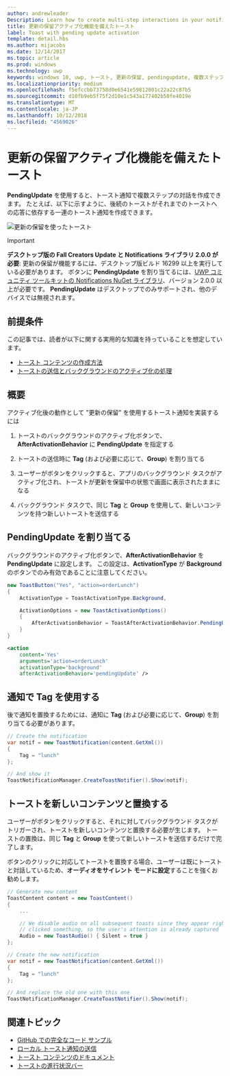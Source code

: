 ```yaml
---
author: andrewleader
Description: Learn how to create multi-step interactions in your notifications.
title: 更新の保留アクティブ化機能を備えたトースト
label: Toast with pending update activation
template: detail.hbs
ms.author: mijacobs
ms.date: 12/14/2017
ms.topic: article
ms.prod: windows
ms.technology: uwp
keywords: windows 10, uwp, トースト, 更新の保留, pendingupdate, 複数ステップの対話, 複数ステップの対話機能
ms.localizationpriority: medium
ms.openlocfilehash: f5efccbb73758d0e6541e59812801c22a22c87b5
ms.sourcegitcommit: d10fb9eb5f75f2d10e1c543a177402b50fe4019e
ms.translationtype: MT
ms.contentlocale: ja-JP
ms.lasthandoff: 10/12/2018
ms.locfileid: "4569026"
---
```

# <a name="toast-with-pending-update-activation"></a>更新の保留アクティブ化機能を備えたトースト

**PendingUpdate** を使用すると、トースト通知で複数ステップの対話を作成できます。 たとえば、以下に示すように、後続のトーストがそれまでのトーストへの応答に依存する一連のトースト通知を作成できます。

![更新の保留を使ったトースト](images/toast-pendingupdate.gif)

> [!IMPORTANT]
> **デスクトップ版の Fall Creators Update と Notifications ライブラリ 2.0.0 が必要**: 更新の保留が機能するには、デスクトップ版ビルド 16299 以上を実行している必要があります。 ボタンに **PendingUpdate** を割り当てるには、[UWP コミュニティ ツールキットの Notifications NuGet ライブラリ](https://www.nuget.org/packages/Microsoft.Toolkit.Uwp.Notifications/)、バージョン 2.0.0 以上が必要です。 **PendingUpdate** はデスクトップでのみサポートされ、他のデバイスでは無視されます。


## <a name="prerequisites"></a>前提条件

この記事では、読者が以下に関する実用的な知識を持っていることを想定しています。

- [トースト コンテンツの作成方法](adaptive-interactive-toasts.md)
- [トーストの送信とバックグラウンドのアクティブ化の処理](send-local-toast.md)


## <a name="overview"></a>概要

アクティブ化後の動作として "更新の保留" を使用するトースト通知を実装するには

1. トーストのバックグラウンドのアクティブ化ボタンで、**AfterActivationBehavior** に **PendingUpdate** を指定する

2. トーストの送信時に **Tag** (および必要に応じて、**Group**) を割り当てる

3. ユーザーがボタンをクリックすると、アプリのバックグラウンド タスクがアクティブ化され、トーストが更新を保留中の状態で画面に表示されたままになる

4. バックグラウンド タスクで、同じ **Tag** と **Group** を使用して、新しいコンテンツを持つ新しいトーストを送信する


## <a name="assign-pendingupdate"></a>PendingUpdate を割り当てる

バックグラウンドのアクティブ化ボタンで、**AfterActivationBehavior** を **PendingUpdate** に設定します。 この設定は、**ActivationType** が **Background** のボタンでのみ有効であることに注意してください。

```csharp
new ToastButton("Yes", "action=orderLunch")
{
    ActivationType = ToastActivationType.Background,

    ActivationOptions = new ToastActivationOptions()
    {
        AfterActivationBehavior = ToastAfterActivationBehavior.PendingUpdate
    }
}
```

```xml
<action
    content='Yes'
    arguments='action=orderLunch'
    activationType='background'
    afterActivationBehavior='pendingUpdate' />
```


## <a name="use-a-tag-on-the-notification"></a>通知で Tag を使用する

後で通知を置換するためには、通知に **Tag** (および必要に応じて、**Group**) を割り当てる必要があります。

```csharp
// Create the notification
var notif = new ToastNotification(content.GetXml())
{
    Tag = "lunch"
};

// And show it
ToastNotificationManager.CreateToastNotifier().Show(notif);
```


## <a name="replace-the-toast-with-new-content"></a>トーストを新しいコンテンツと置換する

ユーザーがボタンをクリックすると、それに対してバックグラウンド タスクがトリガーされ、トーストを新しいコンテンツと置換する必要が生じます。 トーストの置換は、同じ **Tag** と **Group** を使って新しいトーストを送信するだけで完了します。

ボタンのクリックに対応してトーストを置換する場合、ユーザーは既にトーストと対話しているため、**オーディオをサイレント モードに設定**することを強くお勧めします。

```csharp
// Generate new content
ToastContent content = new ToastContent()
{
    ...

    // We disable audio on all subsequent toasts since they appear right after the user
    // clicked something, so the user's attention is already captured
    Audio = new ToastAudio() { Silent = true }
};

// Create the new notification
var notif = new ToastNotification(content.GetXml())
{
    Tag = "lunch"
};

// And replace the old one with this one
ToastNotificationManager.CreateToastNotifier().Show(notif);
```


## <a name="related-topics"></a>関連トピック

- [GitHub での完全なコード サンプル](https://github.com/WindowsNotifications/quickstart-toast-pending-update)
- [ローカル トースト通知の送信](send-local-toast.md)
- [トースト コンテンツのドキュメント](adaptive-interactive-toasts.md)
- [トーストの進行状況バー](toast-progress-bar.md)